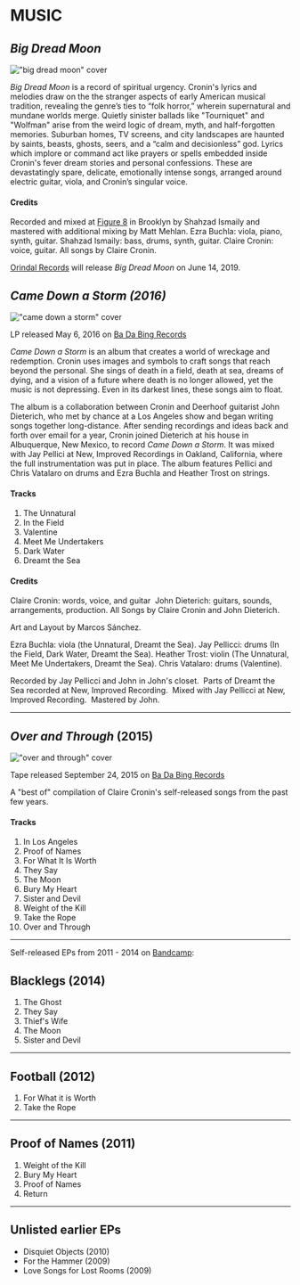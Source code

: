 
# MUSIC 

## *Big Dread Moon*

!["big dread moon" cover](images/bigdreadmoon.jpg)

*Big Dread Moon* is a record of spiritual urgency. Cronin's lyrics and melodies draw on the the stranger aspects of early American musical tradition, revealing the genre’s ties to “folk horror,” wherein supernatural and mundane worlds merge. Quietly sinister ballads like "Tourniquet" and "Wolfman" arise from the weird logic of dream, myth, and half-forgotten memories. Suburban homes, TV screens, and city landscapes are haunted by saints, beasts, ghosts, seers, and a “calm and decisionless” god. Lyrics which implore or command act like prayers or spells embedded inside Cronin's fever dream stories and personal confessions. These are devastatingly spare, delicate, emotionally intense songs, arranged around electric guitar, viola, and Cronin’s singular voice.

#### Credits
Recorded and mixed at [Figure 8](http://figure8recording.com/) in Brooklyn by Shahzad Ismaily and mastered with additional mixing by Matt Mehlan. 
Ezra Buchla: viola, piano, synth, guitar. 
Shahzad Ismaily: bass, drums, synth, guitar. 
Claire Cronin: voice, guitar. 
All songs by Claire Cronin. 

[Orindal Records](http://orindal.limitedrun.com) will release *Big Dread Moon* on June 14, 2019.

## *Came Down a Storm (2016)*

!["came down a storm" cover](images/camedownastorm.jpg)

LP released May 6, 2016 on [Ba Da Bing Records](https://badabingrecords.bandcamp.com/album/came-down-a-storm-3)

*Came Down a Storm* is an album that creates a world of wreckage and redemption. Cronin uses images and symbols to craft songs that reach beyond the personal. She sings of death in a field, death at sea, dreams of dying, and a vision of a future where death is no longer allowed, yet the music is not depressing. Even in its darkest lines, these songs aim to float.

The album is a collaboration between Cronin and Deerhoof guitarist John Dieterich, who met by chance at a Los Angeles show and began writing songs together long-distance. After sending recordings and ideas back and forth over email for a year, Cronin joined Dieterich at his house in Albuquerque, New Mexico, to record *Came Down a Storm*. It was mixed with Jay Pellici at New, Improved Recordings in Oakland, California, where the full instrumentation was put in place. The album features Pellici and Chris Vatalaro on drums and Ezra Buchla and Heather Trost on strings.

#### Tracks

1. The Unnatural 
2. In the Field 
3. Valentine 
4. Meet Me Undertakers 
5. Dark Water 
6. Dreamt the Sea 

#### Credits

Claire Cronin: words, voice, and guitar 
John Dieterich: guitars, sounds, arrangements, production.
All Songs by Claire Cronin and John Dieterich. 

Art and Layout by Marcos Sánchez.

Ezra Buchla: viola (the Unnatural, Dreamt the Sea).
Jay Pellicci: drums (In the Field, Dark Water, Dreamt the Sea). 
Heather Trost: violin (The Unnatural, Meet Me Undertakers, Dreamt the Sea). 
Chris Vatalaro: drums (Valentine).

Recorded by Jay Pellicci and John in John's closet. 
Parts of Dreamt the Sea recorded at New, Improved Recording. 
Mixed with Jay Pellicci at New, Improved Recording. 
Mastered by John.

-----

## *Over and Through* (2015)

!["over and through" cover](images/overandthrough.jpg)

Tape released September 24, 2015 on [Ba Da Bing Records](https://badabingrecords.bandcamp.com/album/over-and-through)

A "best of" compilation of Claire Cronin's self-released songs from the past few years.

#### Tracks

1. In Los Angeles 
2. Proof of Names 
3. For What It Is Worth 
4. They Say 
5. The Moon 
6. Bury My Heart 
7. Sister and Devil 
8. Weight of the Kill  
9. Take the Rope  
10. Over and Through 

-------

Self-released EPs from 2011 - 2014 on [Bandcamp](https://clairecronin.bandcamp.com/):

## Blacklegs (2014) 

1. The Ghost 
2. They Say 
3. Thief's Wife 
4. The Moon 
5. Sister and Devil

-----

## Football (2012) 

1. For What it is Worth 
2. Take the Rope

-----

## Proof of Names (2011) 

1. Weight of the Kill 
2. Bury My Heart 
3. Proof of Names 
4. Return

-----

## Unlisted earlier EPs

- Disquiet Objects (2010) 
- For the Hammer (2009) 
- Love Songs for Lost Rooms (2009)

